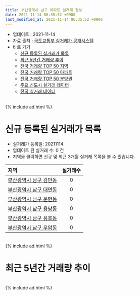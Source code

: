 ```yaml
---
title: 부산광역시 남구 아파트 실거래 정보
date: 2021-11-14 06:35:52 +0900
last_modified_at: 2021-11-14 06:35:52 +0900
---
```


* 업데이트 : 2021-11-14
* 자료 출처 : [국토교통부 실거래가 공개시스템](http://rt.molit.go.kr)
* 바로 가기
    * [신규 등록된 실거래가 목록](#신규-등록된-실거래가-목록)
    * [최근 5년간 거래량 추이](#최근-5년간-거래량-추이)
    * [전국 거래량 TOP 50 지역](https://inasie.github.io/apt-trade-info/최근-3개월-전국에서-가장-거래가-많이-발생한-지역)
    * [전국 거래량 TOP 50 아파트](https://inasie.github.io/apt-trade-info/최근-3개월-전국에서-가장-거래가-많이-발생한-아파트)
    * [전국 거래량 TOP 50 분양권](https://inasie.github.io/apt-trade-info/최근-3개월-전국에서-가장-거래가-많이-발생한-분양권)
    * [주요 신도시 실거래 데이터](https://inasie.github.io/apt-trade-info/주요-신도시)
    * [전국 실거래 데이터](https://inasie.github.io/apt-trade-info/전국)

<br>
{% include ad.html %}
<br>

# 신규 등록된 실거래가 목록
* 실거래가 등록일: 20211114
* 업데이트 된 실거래 수: 0 건
* 지역을 클릭하면 신규 및 최근 3개월 실거래 목록을 볼 수 있습니다.


|지역|실거래수|
|:---|:---:|
|[부산광역시 남구 감만동](https://inasie.github.io/apt-trade-info/부산광역시-남구-감만동)|0|
|[부산광역시 남구 대연동](https://inasie.github.io/apt-trade-info/부산광역시-남구-대연동)|0|
|[부산광역시 남구 문현동](https://inasie.github.io/apt-trade-info/부산광역시-남구-문현동)|0|
|[부산광역시 남구 용당동](https://inasie.github.io/apt-trade-info/부산광역시-남구-용당동)|0|
|[부산광역시 남구 용호동](https://inasie.github.io/apt-trade-info/부산광역시-남구-용호동)|0|
|[부산광역시 남구 우암동](https://inasie.github.io/apt-trade-info/부산광역시-남구-우암동)|0|


<br>
{% include ad.html %}
<br>

# 최근 5년간 거래량 추이


<div style="width:100%;">
    <canvas id="deal_progress" height="200"></canvas>
</div>

<script>
new Chart(document.getElementById("deal_progress"), {
    type: 'line',
    data: {
        labels: ['201611','201612','201701','201702','201703','201704','201705','201706','201707','201708','201709','201710','201711','201712','201801','201802','201803','201804','201805','201806','201807','201808','201809','201810','201811','201812','201901','201902','201903','201904','201905','201906','201907','201908','201909','201910','201911','201912','202001','202002','202003','202004','202005','202006','202007','202008','202009','202010','202011','202012','202101','202102','202103','202104','202105','202106','202107','202108','202109','202110','202111'],
        datasets: [{
            label: '매매',
            pointRadius: 1,
            data: [342, 245, 163, 232, 309, 243, 295, 293, 235, 178, 160, 193, 178, 158, 245, 255, 380, 228, 211, 215, 163, 192, 189, 207, 196, 118, 246, 254, 226, 226, 225, 281, 257, 246, 244, 428, 882, 603, 364, 413, 314, 324, 517, 901, 602, 399, 509, 1062, 1039, 324, 265, 361, 354, 780, 893, 424, 336, 262, 226, 187, 27],
            borderColor: "rgba(255, 201, 14, 1)",
            backgroundColor: "rgba(255, 201, 14, 0.5)",
            fill: false,
            lineTension: 0
        },{
            label: '전월세',
            pointRadius: 1,
            data: [237, 209, 202, 236, 178, 158, 197, 187, 212, 199, 161, 157, 150, 163, 286, 284, 380, 333, 309, 265, 245, 216, 176, 232, 265, 210, 302, 261, 243, 193, 213, 238, 237, 267, 183, 231, 215, 259, 262, 302, 244, 248, 239, 289, 322, 259, 251, 294, 312, 273, 249, 257, 279, 491, 426, 306, 246, 246, 200, 175, 39],
            borderColor: "rgba(0, 141, 185, 1)",
            backgroundColor: "rgba(0, 141, 185, 0.5)",
            fill: false,
            lineTension: 0
        }
        ]
    },
    options: {
        responsive: true,
        title: {
            display: false
        },
        tooltips: {
            mode: 'index',
            intersect: false
        },
        hover: {
            mode: 'nearest',
            intersect: true
        },
        scales: {
            xAxes: [{
                display: true,
                scaleLabel: {
                    display: true,
                    labelString: '년/월'
                }
            }],
            yAxes: [{
                display: true,
                ticks: {
                    suggestedMin: 0,
                },
                scaleLabel: {
                    display: true,
                    labelString: '실거래 수'
                }
            }]
        }
    }
});

</script>


<br>
{% include ad.html %}
<br>

